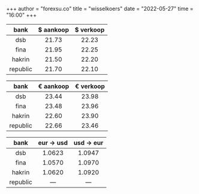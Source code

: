 +++
author = "forexsu.co"
title = "wisselkoers"
date = "2022-05-27"
time = "16:00"
+++

bank|$ aankoop|$ verkoop
:-----:|:-----:|:-----:
dsb  |21.73|22.23
fina  |21.95|22.25
hakrin  |21.50|22.20
republic  |21.70|22.10

bank|€ aankoop|€ verkoop
:-----:|:-----:|:-----:
dsb  |23.44|23.98
fina  |23.48|23.96
hakrin  |22.60|23.90
republic  |22.66|23.46

bank|eur → usd|usd → eur
:-----:|:-----:|:-----:
dsb  |1.0623|1.0947
fina  |1.0570|1.0970
hakrin  |1.0620|1.0920
republic  |—|—
